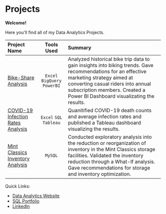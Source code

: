 # Projects
**Welcome!**

Here you'll find all of my Data Analytics Projects. 

| Project Name |   Tools Used   |   Summary   |
| :---         |     :---:      |    :---     |
|[Bike-Share Analysis](https://github.com/phelpsbp/Project-Files/tree/main/Bike-Share%20Analysis)|`Excel` `BigQuery` `PowerBI`|Analyzed historical bike trip data to gain insights into biking trends. Gave recommendations for an effective marketing strategy aimed at converting casual riders into annual subscription members. Created a Power BI Dashboard visualizating the results.|
|[COVID-19 Infection Rates Analysis]()|`Excel` `SQL` `Tableau`|Quanitified COVID-19 death counts and average infection rates and published a Tableau dashboard visualizing the results.|
|[Mint Classics Inventory Analysis]()|`MySQL`|Conducted exploratory analysis into the reduction or reorganization of inventory in the Mint Classics storage facilities. Validated the inventory reduction through a What-If analysis. Gave recommendations for storage and inventory optimization.|\


Quick Links:
* [Data Analytics Website](https://phelpsbp.github.io)
* [SQL Portfolio](https://github.com/phelpsbp/Project-Files/tree/main/SQL)
* [LinkedIn](https://www.linkedin.com/in/brittany-everette/)
